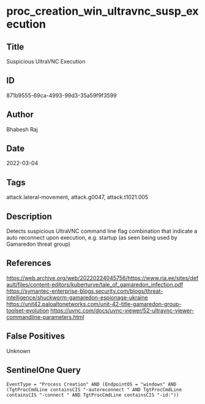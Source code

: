 # proc_creation_win_ultravnc_susp_execution

## Title
Suspicious UltraVNC Execution

## ID
871b9555-69ca-4993-99d3-35a59f9f3599

## Author
Bhabesh Raj

## Date
2022-03-04

## Tags
attack.lateral-movement, attack.g0047, attack.t1021.005

## Description
Detects suspicious UltraVNC command line flag combination that indicate a auto reconnect upon execution, e.g. startup (as seen being used by Gamaredon threat group)

## References
https://web.archive.org/web/20220224045756/https://www.ria.ee/sites/default/files/content-editors/kuberturve/tale_of_gamaredon_infection.pdf
https://symantec-enterprise-blogs.security.com/blogs/threat-intelligence/shuckworm-gamaredon-espionage-ukraine
https://unit42.paloaltonetworks.com/unit-42-title-gamaredon-group-toolset-evolution
https://uvnc.com/docs/uvnc-viewer/52-ultravnc-viewer-commandline-parameters.html

## False Positives
Unknown

## SentinelOne Query
```
EventType = "Process Creation" AND (EndpointOS = "windows" AND (TgtProcCmdLine containsCIS "-autoreconnect " AND TgtProcCmdLine containsCIS "-connect " AND TgtProcCmdLine containsCIS "-id:"))

```